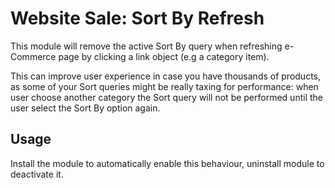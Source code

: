 # Website Sale: Sort By Refresh

This module will remove the active Sort By query when refreshing e-Commerce page by
clicking a link object (e.g a category item).

This can improve user experience in case you have thousands of products, as some of your
Sort queries might be really taxing for performance: when user choose another category
the Sort query will not be performed until the user select the Sort By option again.

## Usage

Install the module to automatically enable this behaviour, uninstall module to
deactivate it.

